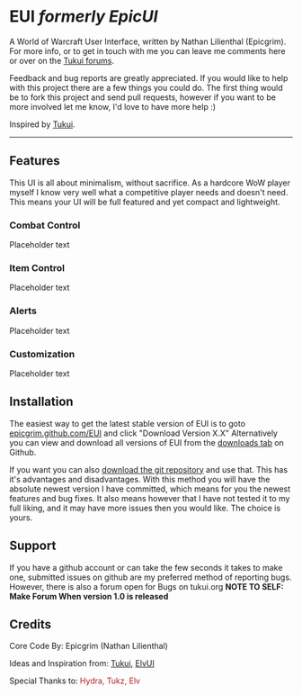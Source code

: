 # EUI _formerly EpicUI_

A World of Warcraft User Interface, written by Nathan Lilienthal (Epicgrim). For more info, or to get in touch with me you can leave me comments here or over on the [Tukui forums](http://www.tukui.org/forums/forum.php?id=168). 

Feedback and bug reports are greatly appreciated. If you would like to help with this project there are a few things you could do. The first thing would be to fork this project and send pull requests, however if you want to be more involved let me know, I'd love to have more help :)

Inspired by [Tukui](http://www.tukui.org).

---

## Features
This UI is all about minimalism, without sacrifice. As a hardcore WoW player myself I know very well what a competitive player needs and doesn't need. This means your UI will be full featured and yet compact and lightweight.

### Combat Control
Placeholder text

### Item Control
Placeholder text

### Alerts
Placeholder text

### Customization
Placeholder text

## Installation
The easiest way to get the latest stable version of EUI is to goto [epicgrim.github.com/EUI](http://epicgrim.github.com/EUI) and click "Download Version X.X"
Alternatively you can view and download all versions of EUI from the [downloads tab](https://github.com/Epicgrim/EUI/downloads) on Github. 

If you want you can also [download the git repository](https://github.com/Epicgrim/EUI/zipball/master) and use that. This has it's advantages and disadvantages. With this method you will have the absolute newest version I have committed, which means for you the newest features and bug fixes. It also means however that I have not tested it to my full liking, and it may have more issues then you would like. The choice is yours.

## Support
If you have a github account or can take the few seconds it takes to make one, submitted issues on github are my preferred method of reporting bugs. However, there is also a forum open for Bugs on tukui.org __NOTE TO SELF: Make Forum When version 1.0 is released__

## Credits
Core Code By: Epicgrim (Nathan Lilienthal)

Ideas and Inspiration from: [Tukui](http://www.tukui.org/forums/), [ElvUI](http://www.tukui.org/forums/)

Special Thanks to: <span style="color: #ad2424;">Hydra, Tukz, Elv</span>